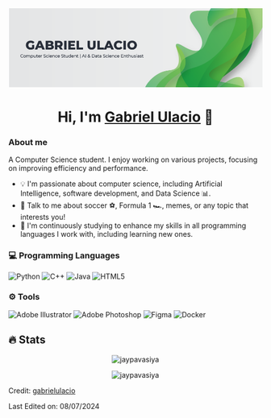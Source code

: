<img src="https://github.com/gabrielulacio/gabrielulacio/blob/main/images/portada-02.png" alt="banner with my name"> 

<div align="center">
<h1 align="center">Hi, I'm <a href="https://github.com/gabrielulacio">Gabriel Ulacio</a> 👋</h1>
</div>

### About me
A Computer Science student. I enjoy working on various projects, focusing on improving efficiency and performance.

- 💡 I'm passionate about computer science, including Artificial Intelligence, software development, and Data Science 📊.
- 💬 Talk to me about soccer ⚽️, Formula 1 🏎️, memes, or any topic that interests you!
- 🌱 I'm continuously studying to enhance my skills in all programming languages I work with, including learning new ones.


### 💻 Programming Languages
![Python](https://img.shields.io/badge/python-3670A0?style=for-the-badge&logo=python&logoColor=ffdd54)
![C++](https://img.shields.io/badge/c++-%2300599C.svg?style=for-the-badge&logo=c%2B%2B&logoColor=white)
![Java](https://img.shields.io/badge/java-%23ED8B00.svg?style=for-the-badge&logo=openjdk&logoColor=white)
![HTML5](https://img.shields.io/badge/html5-%23E34F26.svg?style=for-the-badge&logo=html5&logoColor=white)


### ⚙️ Tools
![Adobe Illustrator](https://img.shields.io/badge/adobe%20illustrator-%23FF9A00.svg?style=for-the-badge&logo=adobe%20illustrator&logoColor=white)
![Adobe Photoshop](https://img.shields.io/badge/adobe%20photoshop-%2331A8FF.svg?style=for-the-badge&logo=adobe%20photoshop&logoColor=white)
![Figma](https://img.shields.io/badge/figma-%23F24E1E.svg?style=for-the-badge&logo=figma&logoColor=white)
![Docker](https://img.shields.io/badge/docker-%230db7ed.svg?style=for-the-badge&logo=docker&logoColor=white)



## 🔥 Stats
<p align="center"><img src="https://github-readme-streak-stats.herokuapp.com/?user=gabrielulacio&theme=algolia" alt="jaypavasiya" /></p>
<p align="center"><img src="https://github-readme-stats.vercel.app/api/top-langs/?username=gabrielulacio&theme=algolia&layout=compact" alt="jaypavasiya" /></p>


Credit: [gabrielulacio](https://github.com/gabrielulacio)

Last Edited on: 08/07/2024
